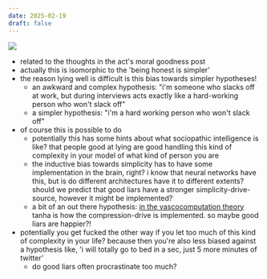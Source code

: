 ```yaml
---
date: 2025-02-19
draft: false
---
```

![](images/file-20250219195756526.png)
- related to the thoughts in the act's moral goodness post
- actually this is isomorphic to the 'being honest is simpler'
- the reason lying well is difficult is this bias towards simpler hypotheses! 
	- an awkward and complex hypothesis: "i'm someone who slacks off at work, but during interviews acts exactly like a hard-working person who won't slack off"
	- a simpler hypothesis: "i'm a hard working person who won't slack off"
- of course this is possible to do
	- potentially this has some hints about what sociopathic intelligence is like? that people good at lying are good handling this kind of complexity in your model of what kind of person you are 
	- the inductive bias towards simplicity has to have some implementation in the brain, right? i know that neural networks have this, but is do different architectures have it to different extents? should we predict that good liars have a stronger simplicity-drive-source, however it might be implemented?
	- a bit of an out there hypothesis: [in the vascocomputation theory](https://opentheory.net/2023/07/principles-of-vasocomputation-a-unification-of-buddhist-phenomenology-active-inference-and-physical-reflex-part-i/) tanha is how the compression-drive is implemented. so maybe good liars are happier?!
- potentially you get fucked the other way if you let too much of this kind of complexity in your life? because then you're also less biased against a hypothesis like, 'i will totally go to bed in a sec, just 5 more minutes of twitter'
	- do good liars often procrastinate too much?